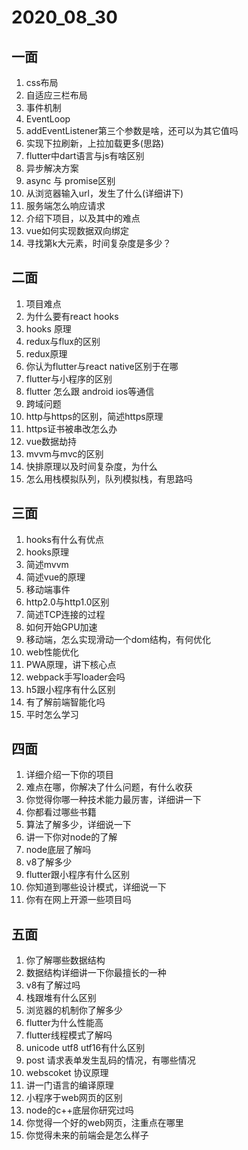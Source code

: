 # 2020_08_30
## 一面
1. css布局
2. 自适应三栏布局
3. 事件机制
4. EventLoop
5. addEventListener第三个参数是啥，还可以为其它值吗
6. 实现下拉刷新，上拉加载更多(思路)
7. flutter中dart语言与js有啥区别
8. 异步解决方案
9. async 与 promise区别
10. 从浏览器输入url，发生了什么(详细讲下)
11. 服务端怎么响应请求
12. 介绍下项目，以及其中的难点
13. vue如何实现数据双向绑定
14. 寻找第k大元素，时间复杂度是多少？

## 二面
1. 项目难点
2. 为什么要有react hooks
3. hooks 原理
4. redux与flux的区别
5. redux原理
6. 你认为flutter与react native区别于在哪
7. flutter与小程序的区别
8. flutter 怎么跟 android ios等通信
9. 跨域问题
10. http与https的区别，简述https原理
11. https证书被串改怎么办
12. vue数据劫持
13. mvvm与mvc的区别
14. 快排原理以及时间复杂度，为什么
15. 怎么用栈模拟队列，队列模拟栈，有思路吗

## 三面
1. hooks有什么有优点
2. hooks原理
3. 简述mvvm
4. 简述vue的原理
5. 移动端事件
6. http2.0与http1.0区别
7. 简述TCP连接的过程
8. 如何开始GPU加速
9. 移动端，怎么实现滑动一个dom结构，有何优化
10. web性能优化
11. PWA原理，讲下核心点
12. webpack手写loader会吗
13. h5跟小程序有什么区别
14. 有了解前端智能化吗
15. 平时怎么学习

## 四面
1. 详细介绍一下你的项目
2. 难点在哪，你解决了什么问题，有什么收获
3. 你觉得你哪一种技术能力最厉害，详细讲一下
4. 你都看过哪些书籍
5. 算法了解多少，详细说一下
6. 讲一下你对node的了解
7. node底层了解吗
8. v8了解多少
9. flutter跟小程序有什么区别
10. 你知道到哪些设计模式，详细说一下
11. 你有在网上开源一些项目吗

## 五面
1. 你了解哪些数据结构
2. 数据结构详细讲一下你最擅长的一种
3. v8有了解过吗
4. 栈跟堆有什么区别
5. 浏览器的机制你了解多少
6. flutter为什么性能高
7. flutter线程模式了解吗
8. unicode utf8 utf16有什么区别
9. post 请求表单发生乱码的情况，有哪些情况
10. webscoket 协议原理
11. 讲一门语言的编译原理
12. 小程序于web网页的区别
13. node的c++底层你研究过吗
14. 你觉得一个好的web网页，注重点在哪里
15. 你觉得未来的前端会是怎么样子
